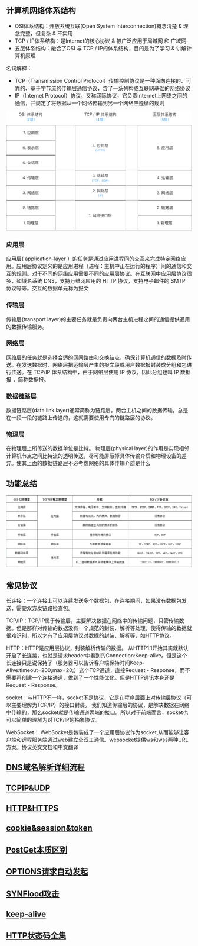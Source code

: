 ## 计算机网络体系结构

- OSI体系结构：开放系统互联(Open System Interconnection)概念清楚 & 理念完整，但复杂 & 不实用
- TCP / IP体系结构：是Internet的核心协议 & 被广泛应用于局域网 和 广域网
- 五层体系结构：融合了OSI 与 TCP / IP的体系结构，目的是为了学习 & 讲解计算机原理

名词解释：

- TCP（Transmission Control Protocol）传输控制协议是一种面向连接的、可靠的、基于字节流的传输层通信协议，含了一系列构成互联网基础的网络协议
- IP（Internet Protocol）协议，又称网际协议，它负责Internet上网络之间的通信，并规定了将数据从一个网络传输到另一个网络应遵循的规则

![图片加载失败](./img/体系结构.png)

### 应用层

应用层( application-layer ）的任务是通过应用进程间的交互来完成特定网络应用。应用层协议定义的是应用进程（进程：主机中正在运行的程序）间的通信和交互的规则。对于不同的网络应用需要不同的应用层协议。在互联网中应用层协议很多，如域名系统 DNS，支持万维网应用的 HTTP 协议，支持电子邮件的 SMTP 协议等等。交互的数据单元称为报文

### 传输层

传输层(transport layer)的主要任务就是负责向两台主机进程之间的通信提供通用的数据传输服务。

### 网络层

网络层的任务就是选择合适的网间路由和交换结点，确保计算机通信的数据及时传送。在发送数据时，网络层把运输层产生的报文段或用户数据报封装成分组和包进行传送。在 TCP/IP 体系结构中，由于网络层使用 IP 协议，因此分组也叫 IP 数据报 ，简称数据报。

### 数据链路层

数据链路层(data link layer)通常简称为链路层。两台主机之间的数据传输，总是在一段一段的链路上传送的，这就需要使用专门的链路层的协议。

### 物理层

在物理层上所传送的数据单位是比特。 物理层(physical layer)的作用是实现相邻计算机节点之间比特流的透明传送，尽可能屏蔽掉具体传输介质和物理设备的差异。使其上面的数据链路层不必考虑网络的具体传输介质是什么


## 功能总结

![图片加载失败](./img/体系结构总结.png)

## 常见协议

长连接：一个连接上可以连续发送多个数据包，在连接期间，如果没有数据包发送，需要双方发链路检查包。

TCP/IP：TCP/IP属于传输层，主要解决数据在网络中的传输问题，只管传输数据。但是那样对传输的数据没有一个规范的封装、解析等处理，使得传输的数据就很难识别，所以才有了应用层协议对数据的封装、解析等，如HTTP协议。

HTTP：HTTP是应用层协议，封装解析传输的数据。 从HTTP1.1开始其实就默认开启了长连接，也就是请求header中看到的Connection:Keep-alive。但是这个长连接只是说保持了（服务器可以告诉客户端保持时间Keep-Alive:timeout=200;max=20;）这个TCP通道，直接Request - Response，而不需要再创建一个连接通道，做到了一个性能优化。但是HTTP通讯本身还是Request - Response。

socket：与HTTP不一样，socket不是协议，它是在程序层面上对传输层协议（可以主要理解为TCP/IP）的接口封装。 我们知道传输层的协议，是解决数据在网络中传输的，那么socket就是传输通道两端的接口。所以对于前端而言，socket也可以简单的理解为对TCP/IP的抽象协议。

WebSocket： WebSocket是包装成了一个应用层协议作为socket,从而能够让客户端和远程服务端通过web建立全双工通信。websocket提供ws和wss两种URL方案。协议英文文档和中文翻译

## [DNS域名解析详细流程](DNS域名解析详细流程.md)

## [TCPIP&UDP](./TCPIP&UDP.md)

## [HTTP&HTTPS](./HTTP&HTTPS.md)

## [cookie&session&token](./cookie&session&token&JWT.md)

## [PostGet本质区别](PostGet本质区别.md)

## [OPTIONS请求自动发起](OPTIONS请求自动发起.md)

## [SYNFlood攻击](./SYNFlood攻击.md)

## [keep-alive](keep-alive.md)

## [HTTP状态码全集](HTTP状态码全集.md)



